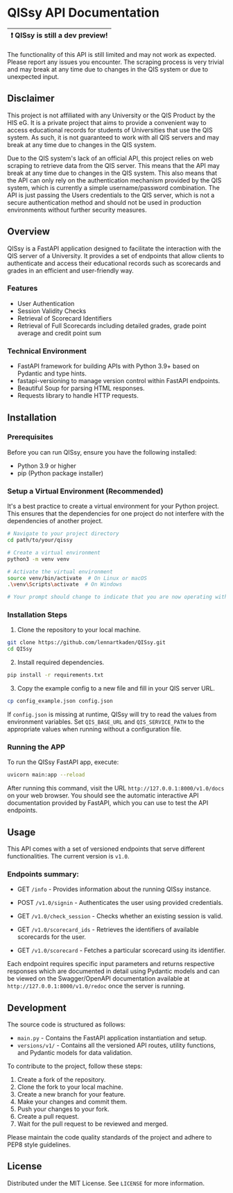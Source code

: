 # QISsy API Documentation

| :exclamation:  QISsy is still a dev preview! |
|----------------------------------------------|
The functionality of this API is still limited and may not work as expected. Please report any issues you encounter. The scraping process is very trivial and may break at any time due to changes in the QIS system or due to unexpected input.

## Disclaimer

This project is not affiliated with any University or the QIS Product by the HIS eG. It is a private project that
aims to provide a convenient way to access educational records for students of Universities that use the QIS system.
As such, it is not guaranteed to work with all QIS servers and may break at any time due to changes in the QIS system.

Due to the QIS system's lack of an official API, this project relies on web scraping to retrieve data from the QIS
server. This means that the API may break at any time due to changes in the QIS system. This also means that the API
can only rely on the authentication mechanism provided by the QIS system, which is currently a simple username/password
combination. The API is just passing the Users credentials to the QIS server, which is not a secure authentication 
method and should not be used in production environments without further security measures.

## Overview

QISsy is a FastAPI application designed to facilitate the interaction with the QIS server of a University.
It provides a set of endpoints that allow clients to authenticate and access their educational records such as
scorecards and grades in an efficient and user-friendly way.

### Features

- User Authentication
- Session Validity Checks
- Retrieval of Scorecard Identifiers
- Retrieval of Full Scorecards including detailed grades, grade point average and credit point sum

### Technical Environment

 - FastAPI framework for building APIs with Python 3.9+ based on Pydantic and type hints.
- fastapi-versioning to manage version control within FastAPI endpoints.
- Beautiful Soup for parsing HTML responses.
- Requests library to handle HTTP requests.

## Installation

### Prerequisites

Before you can run QISsy, ensure you have the following installed:
- Python 3.9 or higher
- pip (Python package installer)

### Setup a Virtual Environment (Recommended)

It's a best practice to create a virtual environment for your Python project. This ensures that the dependencies for one
project do not interfere with the dependencies of another project.

```sh
# Navigate to your project directory
cd path/to/your/qissy

# Create a virtual environment
python3 -m venv venv

# Activate the virtual environment
source venv/bin/activate  # On Linux or macOS
.\venv\Scripts\activate  # On Windows

# Your prompt should change to indicate that you are now operating within the virtual environment
```

### Installation Steps

1. Clone the repository to your local machine.

```sh
git clone https://github.com/lennartkaden/QISsy.git
cd QISsy
```

2. Install required dependencies.

```sh
pip install -r requirements.txt
```

3. Copy the example config to a new file and fill in your QIS server URL.

```sh
cp config_example.json config.json
```

If `config.json` is missing at runtime, QISsy will try to read the values from
environment variables. Set `QIS_BASE_URL` and `QIS_SERVICE_PATH` to the
appropriate values when running without a configuration file.

### Running the APP

To run the QISsy FastAPI app, execute:

```sh
uvicorn main:app --reload
```

After running this command, visit the URL `http://127.0.0.1:8000/v1.0/docs` on your web browser. 
You should see the automatic interactive API documentation provided by FastAPI, which you can use to test the API 
endpoints.

## Usage

This API comes with a set of versioned endpoints that serve different functionalities. The current version is `v1.0`.

### Endpoints summary:

- GET `/info` - Provides information about the running QISsy instance.

- POST `/v1.0/signin` - Authenticates the user using provided credentials.
- GET `/v1.0/check_session` - Checks whether an existing session is valid.
- GET `/v1.0/scorecard_ids` - Retrieves the identifiers of available scorecards for the user.
- GET `/v1.0/scorecard` - Fetches a particular scorecard using its identifier.

Each endpoint requires specific input parameters and returns respective responses which are documented in detail using 
Pydantic models and can be viewed on the Swagger/OpenAPI documentation available at `http://127.0.0.1:8000/v1.0/redoc`
once the server is running.

## Development

The source code is structured as follows:

- `main.py` - Contains the FastAPI application instantiation and setup.
- `versions/v1/` - Contains all the versioned API routes, utility functions, and Pydantic models for data validation.

To contribute to the project, follow these steps:

1. Create a fork of the repository.
2. Clone the fork to your local machine.
3. Create a new branch for your feature.
4. Make your changes and commit them.
5. Push your changes to your fork.
6. Create a pull request.
7. Wait for the pull request to be reviewed and merged.

Please maintain the code quality standards of the project and adhere to PEP8 style guidelines.

## License

Distributed under the MIT License. See `LICENSE` for more information.